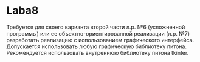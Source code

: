 # Laba8
Требуется для своего варианта второй части л.р. №6 (усложненной программы) или ее объектно-ориентированной реализации (л.р. №7) разработать реализацию с использованием графического интерфейса. 
Допускается использовать любую графическую библиотеку питона.  Рекомендуется использовать внутреннюю библиотеку питона  tkinter.
